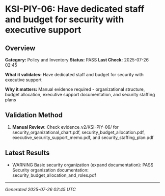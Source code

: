 # KSI-PIY-06: Have dedicated staff and budget for security with executive support

## Overview

**Category:** Policy and Inventory
**Status:** PASS
**Last Check:** 2025-07-26 02:45

**What it validates:** Have dedicated staff and budget for security with executive support

**Why it matters:** Manual evidence required - organizational structure, budget allocation, executive support documentation, and security staffing plans

## Validation Method

1. **Manual Review:** Check evidence_v2/KSI-PIY-06/ for security_organizational_chart.pdf, security_budget_allocation.pdf, executive_security_support_memo.pdf, and security_staffing_plan.pdf

## Latest Results

- WARNING Basic security organization (expand documentation): PASS Security organization documentation: security_budget_allocation_and_roles.pdf

---
*Generated 2025-07-26 02:45 UTC*